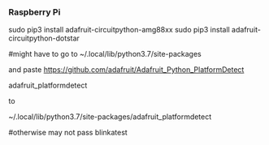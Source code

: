 ### Raspberry Pi
sudo pip3 install adafruit-circuitpython-amg88xx
sudo pip3 install adafruit-circuitpython-dotstar

#might have to go to 
~/.local/lib/python3.7/site-packages

and paste 
https://github.com/adafruit/Adafruit_Python_PlatformDetect

adafruit_platformdetect

to 

~/.local/lib/python3.7/site-packages/adafruit_platformdetect

#otherwise may not pass blinkatest
